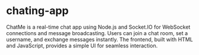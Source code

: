 # chating-app
ChatMe is a real-time chat app using Node.js and Socket.IO for WebSocket connections and message broadcasting. Users can join a chat room, set a username, and exchange messages instantly. The frontend, built with HTML and JavaScript, provides a simple UI for seamless interaction.
